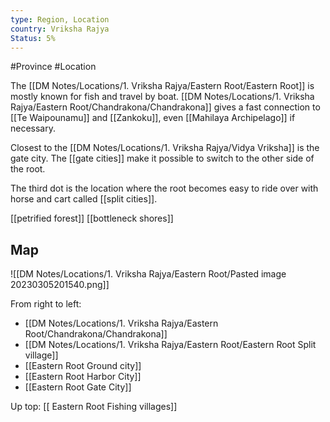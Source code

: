 ```yaml
---
type: Region, Location
country: Vriksha Rajya
Status: 5%
---
```


#Province #Location

The [[DM Notes/Locations/1. Vriksha Rajya/Eastern Root/Eastern Root]] is mostly known for fish and travel by boat. [[DM Notes/Locations/1. Vriksha Rajya/Eastern Root/Chandrakona/Chandrakona]] gives a fast connection to [[Te Waipounamu]] and [[Zankoku]], even [[Mahilaya Archipelago]] if necessary.






Closest to the [[DM Notes/Locations/1. Vriksha Rajya/Vidya Vriksha]] is the gate city. The [[gate cities]] make it possible to switch to the other side of the root. 

The third dot is the location where the root becomes easy to ride over with horse and cart called [[split cities]].


[[petrified forest]]
[[bottleneck shores]]






## Map



![[DM Notes/Locations/1. Vriksha Rajya/Eastern Root/Pasted image 20230305201540.png]]


From right to left:
- [[DM Notes/Locations/1. Vriksha Rajya/Eastern Root/Chandrakona/Chandrakona]]
- [[DM Notes/Locations/1. Vriksha Rajya/Eastern Root/Eastern Root Split village]]
- [[Eastern Root Ground city]]
- [[Eastern Root Harbor City]]
- [[Eastern Root Gate City]]

Up top:
[[ Eastern Root Fishing villages]]